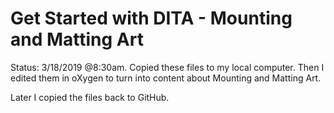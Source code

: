 # Get Started with DITA - Mounting and Matting Art

Status:
3/18/2019 @8:30am. Copied these files to my local computer.
  Then I edited them in oXygen to turn into content about Mounting and Matting Art.
  
Later I copied the files back to GitHub.
